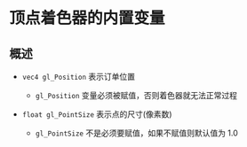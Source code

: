 # 顶点着色器的内置变量

## 概述

+ `vec4 gl_Position` 表示订单位置

  + `gl_Position` 变量必须被赋值，否则着色器就无法正常过程

+ `float gl_PointSize` 表示点的尺寸(像素数)

  + `gl_PointSize` 不是必须要赋值，如果不赋值则默认值为 1.0


